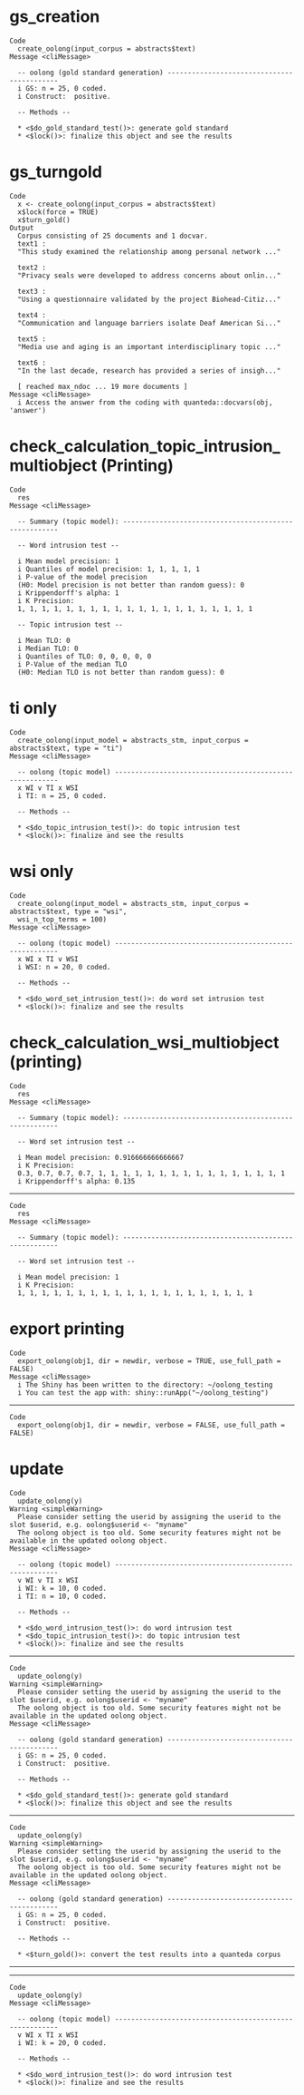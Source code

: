 # gs_creation

    Code
      create_oolong(input_corpus = abstracts$text)
    Message <cliMessage>
      
      -- oolong (gold standard generation) -------------------------------------------
      i GS: n = 25, 0 coded.
      i Construct:  positive.
      
      -- Methods --
      
      * <$do_gold_standard_test()>: generate gold standard
      * <$lock()>: finalize this object and see the results

# gs_turngold

    Code
      x <- create_oolong(input_corpus = abstracts$text)
      x$lock(force = TRUE)
      x$turn_gold()
    Output
      Corpus consisting of 25 documents and 1 docvar.
      text1 :
      "This study examined the relationship among personal network ..."
      
      text2 :
      "Privacy seals were developed to address concerns about onlin..."
      
      text3 :
      "Using a questionnaire validated by the project Biohead-Citiz..."
      
      text4 :
      "Communication and language barriers isolate Deaf American Si..."
      
      text5 :
      "Media use and aging is an important interdisciplinary topic ..."
      
      text6 :
      "In the last decade, research has provided a series of insigh..."
      
      [ reached max_ndoc ... 19 more documents ]
    Message <cliMessage>
      i Access the answer from the coding with quanteda::docvars(obj, 'answer')

# check_calculation_topic_intrusion_multiobject (Printing)

    Code
      res
    Message <cliMessage>
      
      -- Summary (topic model): ------------------------------------------------------
      
      -- Word intrusion test --
      
      i Mean model precision: 1
      i Quantiles of model precision: 1, 1, 1, 1, 1
      i P-value of the model precision
      (H0: Model precision is not better than random guess): 0
      i Krippendorff's alpha: 1
      i K Precision:
      1, 1, 1, 1, 1, 1, 1, 1, 1, 1, 1, 1, 1, 1, 1, 1, 1, 1, 1, 1
      
      -- Topic intrusion test --
      
      i Mean TLO: 0
      i Median TLO: 0
      i Quantiles of TLO: 0, 0, 0, 0, 0
      i P-Value of the median TLO 
      (H0: Median TLO is not better than random guess): 0

# ti only

    Code
      create_oolong(input_model = abstracts_stm, input_corpus = abstracts$text, type = "ti")
    Message <cliMessage>
      
      -- oolong (topic model) --------------------------------------------------------
      x WI v TI x WSI
      i TI: n = 25, 0 coded.
      
      -- Methods --
      
      * <$do_topic_intrusion_test()>: do topic intrusion test
      * <$lock()>: finalize and see the results

# wsi only

    Code
      create_oolong(input_model = abstracts_stm, input_corpus = abstracts$text, type = "wsi",
      wsi_n_top_terms = 100)
    Message <cliMessage>
      
      -- oolong (topic model) --------------------------------------------------------
      x WI x TI v WSI
      i WSI: n = 20, 0 coded.
      
      -- Methods --
      
      * <$do_word_set_intrusion_test()>: do word set intrusion test
      * <$lock()>: finalize and see the results

# check_calculation_wsi_multiobject (printing)

    Code
      res
    Message <cliMessage>
      
      -- Summary (topic model): ------------------------------------------------------
      
      -- Word set intrusion test --
      
      i Mean model precision: 0.916666666666667
      i K Precision:
      0.3, 0.7, 0.7, 0.7, 1, 1, 1, 1, 1, 1, 1, 1, 1, 1, 1, 1, 1, 1, 1, 1
      i Krippendorff's alpha: 0.135

---

    Code
      res
    Message <cliMessage>
      
      -- Summary (topic model): ------------------------------------------------------
      
      -- Word set intrusion test --
      
      i Mean model precision: 1
      i K Precision:
      1, 1, 1, 1, 1, 1, 1, 1, 1, 1, 1, 1, 1, 1, 1, 1, 1, 1, 1, 1

# export printing

    Code
      export_oolong(obj1, dir = newdir, verbose = TRUE, use_full_path = FALSE)
    Message <cliMessage>
      i The Shiny has been written to the directory: ~/oolong_testing
      i You can test the app with: shiny::runApp("~/oolong_testing")

---

    Code
      export_oolong(obj1, dir = newdir, verbose = FALSE, use_full_path = FALSE)

# update

    Code
      update_oolong(y)
    Warning <simpleWarning>
      Please consider setting the userid by assigning the userid to the slot $userid, e.g. oolong$userid <- "myname"
      The oolong object is too old. Some security features might not be available in the updated oolong object.
    Message <cliMessage>
      
      -- oolong (topic model) --------------------------------------------------------
      v WI v TI x WSI
      i WI: k = 10, 0 coded.
      i TI: n = 10, 0 coded.
      
      -- Methods --
      
      * <$do_word_intrusion_test()>: do word intrusion test
      * <$do_topic_intrusion_test()>: do topic intrusion test
      * <$lock()>: finalize and see the results

---

    Code
      update_oolong(y)
    Warning <simpleWarning>
      Please consider setting the userid by assigning the userid to the slot $userid, e.g. oolong$userid <- "myname"
      The oolong object is too old. Some security features might not be available in the updated oolong object.
    Message <cliMessage>
      
      -- oolong (gold standard generation) -------------------------------------------
      i GS: n = 25, 0 coded.
      i Construct:  positive.
      
      -- Methods --
      
      * <$do_gold_standard_test()>: generate gold standard
      * <$lock()>: finalize this object and see the results

---

    Code
      update_oolong(y)
    Warning <simpleWarning>
      Please consider setting the userid by assigning the userid to the slot $userid, e.g. oolong$userid <- "myname"
      The oolong object is too old. Some security features might not be available in the updated oolong object.
    Message <cliMessage>
      
      -- oolong (gold standard generation) -------------------------------------------
      i GS: n = 25, 0 coded.
      i Construct:  positive.
      
      -- Methods --
      
      * <$turn_gold()>: convert the test results into a quanteda corpus

---

    

---

    Code
      update_oolong(y)
    Message <cliMessage>
      
      -- oolong (topic model) --------------------------------------------------------
      v WI x TI x WSI
      i WI: k = 20, 0 coded.
      
      -- Methods --
      
      * <$do_word_intrusion_test()>: do word intrusion test
      * <$lock()>: finalize and see the results

